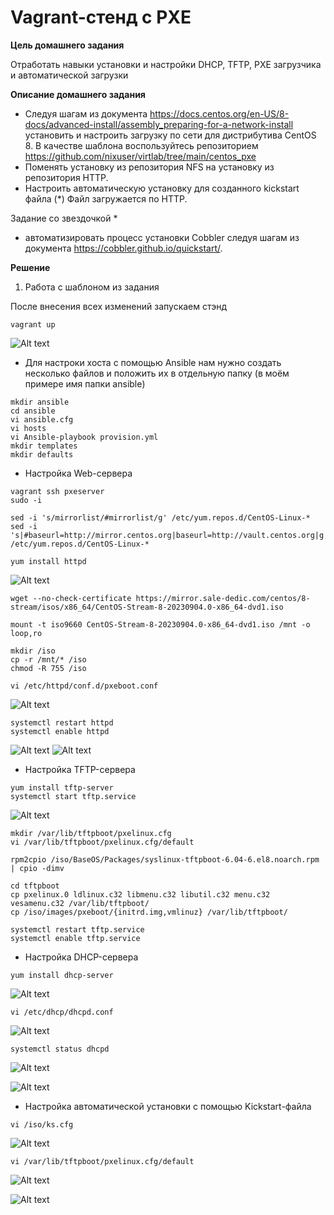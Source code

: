 # Vagrant-стенд c PXE

**Цель домашнего задания**

Отработать навыки установки и настройки DHCP, TFTP, PXE загрузчика и автоматической загрузки

**Описание домашнего задания**

* Следуя шагам из документа https://docs.centos.org/en-US/8-docs/advanced-install/assembly_preparing-for-a-network-install  установить и настроить загрузку по сети для дистрибутива CentOS 8. В качестве шаблона воспользуйтесь репозиторием https://github.com/nixuser/virtlab/tree/main/centos_pxe 
* Поменять установку из репозитория NFS на установку из репозитория HTTP.
* Настроить автоматическую установку для созданного kickstart файла (*) Файл загружается по HTTP.

Задание со звездочкой *
* автоматизировать процесс установки Cobbler cледуя шагам из документа https://cobbler.github.io/quickstart/. 

**Решение**

1. Работа с шаблоном из задания

После внесения всех изменений запускаем стэнд

```
vagrant up
```
![Alt text](image.png)

* Для настроки хоста с помощью Ansible нам нужно создать несколько файлов и положить их в отдельную папку (в моём примере имя папки ansible)

```
mkdir ansible
cd ansible
vi ansible.cfg
vi hosts
vi Ansible-playbook provision.yml
mkdir templates
mkdir defaults
```

* Настройка Web-сервера

```
vagrant ssh pxeserver
sudo -i
```
```
sed -i 's/mirrorlist/#mirrorlist/g' /etc/yum.repos.d/CentOS-Linux-*
sed -i 's|#baseurl=http://mirror.centos.org|baseurl=http://vault.centos.org|g' /etc/yum.repos.d/CentOS-Linux-*
```

```
yum install httpd
```
![Alt text](image-1.png)

```
wget --no-check-certificate https://mirror.sale-dedic.com/centos/8-stream/isos/x86_64/CentOS-Stream-8-20230904.0-x86_64-dvd1.iso
```
```
mount -t iso9660 CentOS-Stream-8-20230904.0-x86_64-dvd1.iso /mnt -o loop,ro
```
```
mkdir /iso
cp -r /mnt/* /iso
chmod -R 755 /iso
```

```
vi /etc/httpd/conf.d/pxeboot.conf
```
![Alt text](image-2.png)

```
systemctl restart httpd
systemctl enable httpd
```
![Alt text](image-4.png)
![Alt text](image-3.png)

* Настройка TFTP-сервера

```
yum install tftp-server
systemctl start tftp.service
```
![Alt text](image-6.png)

```
mkdir /var/lib/tftpboot/pxelinux.cfg
vi /var/lib/tftpboot/pxelinux.cfg/default
```

```
rpm2cpio /iso/BaseOS/Packages/syslinux-tftpboot-6.04-6.el8.noarch.rpm | cpio -dimv
```

```
cd tftpboot
cp pxelinux.0 ldlinux.c32 libmenu.c32 libutil.c32 menu.c32 vesamenu.c32 /var/lib/tftpboot/
cp /iso/images/pxeboot/{initrd.img,vmlinuz} /var/lib/tftpboot/
```

```
systemctl restart tftp.service
systemctl enable tftp.service
```

* Настройка DHCP-сервера

```
yum install dhcp-server
```
![Alt text](image-7.png)

```
vi /etc/dhcp/dhcpd.conf
```
![Alt text](image-9.png)

```
systemctl status dhcpd
```
![Alt text](image-10.png)

![Alt text](image-11.png)

* Настройка автоматической установки с помощью Kickstart-файла

```
vi /iso/ks.cfg
```
![Alt text](image-12.png)

```
vi /var/lib/tftpboot/pxelinux.cfg/default 
```
![Alt text](image-13.png)

![Alt text](image-14.png)
